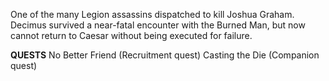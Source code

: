 One of the many Legion assassins dispatched to kill Joshua Graham. Decimus survived a near-fatal encounter with the Burned Man, but now cannot return to Caesar without being executed for failure.

**QUESTS**
No Better Friend (Recruitment quest)
Casting the Die (Companion quest)